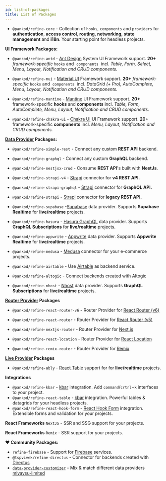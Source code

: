 ```yaml
---
id: list-of-packages
title: List of Packages
---
```


- `@pankod/refine-core` - Collection of `hooks`, `components` and `providers` for **authentication**, **access control**, **routing**, **networking**, **state management** and **i18n**. Your starting point for headless projects.


**UI Framework Packages:**

- `@pankod/refine-antd` -  [Ant Design](https://ant.design/) System UI Framework support.  **20+** *framework-specific*  `hooks` and  `components`  incl. *Table, Form, Select, Menu, Layout, Notification and CRUD components.*

- `@pankod/refine-mui` - [Material UI](https://mui.com/) Framework support. **20+** *framework-specific*  `hooks` and  `components`  incl. *DataGrid (+ Pro), AutoComplete, Menu, Layout, Notification and CRUD components.*

- `@pankod/refine-mantine` - [Mantine](https://mantine.dev/) UI Framework support. **20+** framework-specific **hooks** and **components** incl. *Table, Form, AutoComplete, Menu, Layout, Notification and CRUD components.*

- `@pankod/refine-chakra-ui` - [Chakra UI](https://chakra-ui.com/) UI Framework support. **20+** framework-specific **components** incl. *Menu, Layout, Notification and CRUD components.*

**[Data Provider](https://refine.dev/docs/core/providers/data-provider/) Packages:**

  

- `@pankod/refine-simple-rest` - Connect any custom **REST API** backend.

- `@pankod/refine-graphql` - Connect any custom **GraphQL** backend.

- `@pankod/refine-nestjsx-crud` -  Consume **REST API**'s built with **NestJs**.

- `@pankod/refine-strapi-v4` - [Strapi](https://strapi.io/) connector for **v4 REST API.**

- `@pankod/refine-strapi-graphql` - [Strapi](https://strapi.io/) connector for **GraphQL API.**

- `@pankod/refine-strapi` - [Strapi](https://strapi.io/) connector for **legacy REST API.**

- `@pankod/refine-supabase` -[Supabase](https://supabase.com/) data provider. Supports **Supabase Realtime** for **live/realtime** projects.

- `@pankod/refine-hasura` -  [Hasura GraphQL](https://hasura.io/) data provider. Supports **GraphQL Subscriptions** for **live/realtime** projects.

- `@pankod/refine-appwrite` - [Appwrite](https://appwrite.io/) data provider. Supports **Appwrite Realtime** for **live/realtime** projects.

- `@pankod/refine-medusa` -  [Medusa](https://medusajs.com/) connector for your e-commerce projects.

- `@pankod/refine-airtable` - Use [Airtable](https://airtable.com/) as backend service.

- `@pankod/refine-altogic` -  Connect backends created with [Altogic](https://www.altogic.com/) 
- `@pankod/refine-nhost` -   [Nhost](https://nhost.io/) data provider. Supports **GraphQL Subscriptions** for **live/realtime** projects.


**[Router Provider](https://refine.dev/docs/core/providers/router-provider/) Packages**


- `@pankod/refine-react-router-v6` - Router Provider for [React Router (v6)](https://reactrouter.com)

- `@pankod/refine-react-router` - Router Provider for [React Router (v5)](https://v5.reactrouter.com/)

- `@pankod/refine-nextjs-router` - Router Provider for [Next.js](https://nextjs.org/docs/api-reference/next/router#userouter)

- `@pankod/refine-react-location` - Router Provider for [React Location](https://github.com/tannerlinsley/react-location)

- `@pankod/refine-remix-router` - Router Provider for [Remix](https://remix.run/)


**[Live Provider](https://refine.dev/docs/core/providers/live-provider/) Packages**


- `@pankod/refine-ably` - [React Table](https://ably.com/) support for for **live/realtime** projects.


**Integrations**

- `@pankod/refine-kbar` - [kbar](https://kbar.vercel.app/) integration. Add `command`/`crtrl`+`k` interfaces to your project.
-  `@pankod/refine-react-table` - [kbar](https://tanstack.com/table/v8) integration. Powerful tables & datagrids for your headless projects. 
-  `@pankod/refine-react-hook-form` - [React Hook Form](https://react-hook-form.com/) integration. Extensible forms and validation for your projects.

**React Frameworks**
 `NextJS` - SSR and SSG support for your projects.

**React Frameworks**
 `Remix` - SSR support for your projects.

**❤️ Community Packages:**

- `refine-firebase` - Support for [Firebase](https://firebase.google.com/) services.
- `@tspvivek/refine-directus` - Connector for backends created with [Directus](https://directus.io/)
- [`data-provider-customizer`](https://github.com/miyavsu-limited/data-provider-customizer) - Mix & match different data providers [miyavsu-limited](https://github.com/miyavsu-limited)